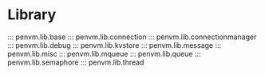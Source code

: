 # Library

::: penvm.lib.base
::: penvm.lib.connection
::: penvm.lib.connectionmanager
::: penvm.lib.debug
::: penvm.lib.kvstore
::: penvm.lib.message
::: penvm.lib.misc
::: penvm.lib.mqueue
::: penvm.lib.queue
::: penvm.lib.semaphore
::: penvm.lib.thread
